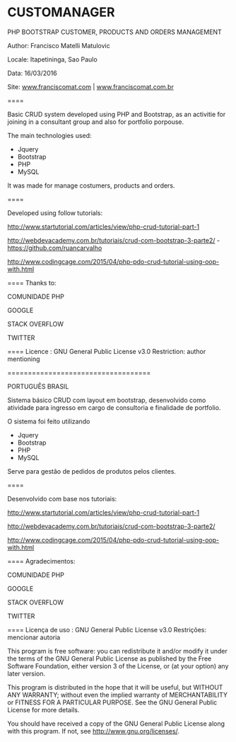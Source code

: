 CUSTOMANAGER
====================

PHP BOOTSTRAP CUSTOMER, PRODUCTS AND ORDERS MANAGEMENT


Author: Francisco Matelli Matulovic

Locale: Itapetininga, Sao Paulo

Data: 16/03/2016

Site: www.franciscomat.com | www.franciscomat.com.br


====

Basic CRUD system developed using PHP and Bootstrap, as an activitie for joining in a consultant group and also for portfolio porpouse.

The main technologies used:
 * Jquery
 * Bootstrap
 * PHP
 * MySQL

It was made for manage costumers, products and orders.

====

Developed using follow tutorials:

http://www.startutorial.com/articles/view/php-crud-tutorial-part-1

http://webdevacademy.com.br/tutoriais/crud-com-bootstrap-3-parte2/ - https://github.com/ruancarvalho

http://www.codingcage.com/2015/04/php-pdo-crud-tutorial-using-oop-with.html

====
Thanks to:

COMUNIDADE PHP

GOOGLE

STACK OVERFLOW

TWITTER

====
Licence : GNU General Public License v3.0
Restriction: author mentioning

===================================

PORTUGUÊS BRASIL

Sistema básico CRUD com layout em bootstrap, desenvolvido como atividade para ingresso em cargo de consultoria e finalidade de portfolio.

O sistema foi feito utilizando
 * Jquery
 * Bootstrap
 * PHP
 * MySQL

Serve para gestão de pedidos de produtos pelos clientes.

====

Desenvolvido com base nos tutoriais:

http://www.startutorial.com/articles/view/php-crud-tutorial-part-1

http://webdevacademy.com.br/tutoriais/crud-com-bootstrap-3-parte2/

http://www.codingcage.com/2015/04/php-pdo-crud-tutorial-using-oop-with.html

====
Agradecimentos:

COMUNIDADE PHP

GOOGLE

STACK OVERFLOW

TWITTER

====
Licença de uso : GNU General Public License v3.0
Restrições: mencionar autoria

This program is free software: you can redistribute it and/or modify
it under the terms of the GNU General Public License as published by
the Free Software Foundation, either version 3 of the License, or
(at your option) any later version.

This program is distributed in the hope that it will be useful,
but WITHOUT ANY WARRANTY; without even the implied warranty of
MERCHANTABILITY or FITNESS FOR A PARTICULAR PURPOSE.  See the
GNU General Public License for more details.

You should have received a copy of the GNU General Public License
along with this program.  If not, see <http://www.gnu.org/licenses/>.
